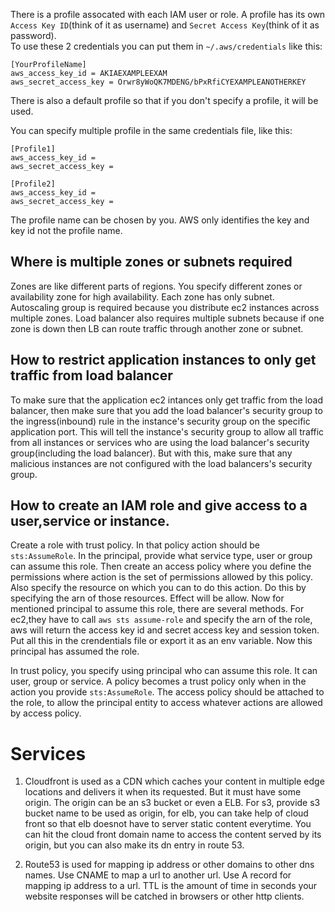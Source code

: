 There is a profile assocated with each IAM user or role.
A profile has its own `Access Key ID`(think of it as username) and `Secret Access Key`(think of it as password).  
To use these 2 credentials you can put them in `~/.aws/credentials` like this:
```
[YourProfileName]
aws_access_key_id = AKIAEXAMPLEEXAM
aws_secret_access_key = Orwr8yWoQK7MDENG/bPxRfiCYEXAMPLEANOTHERKEY
```

There is also a default profile so that if you don't specify a profile, it will be used.

You can specify multiple profile in the same credentials file, like this:
```
[Profile1]
aws_access_key_id =
aws_secret_access_key = 

[Profile2]
aws_access_key_id =
aws_secret_access_key = 
```

The profile name can be chosen by you. AWS only identifies the key and key id not the profile name.


## Where is multiple zones or subnets required
Zones are like different parts of regions. You specify different zones or availability zone for high availability. 
Each zone has only subnet.
Autoscaling group is required because you distribute ec2 instances across multiple zones.
Load balancer also requires multiple subnets because if one zone is down then LB can route traffic through another zone or subnet.

## How to restrict application instances to only get traffic from load balancer

To make sure that the application ec2 intances only get traffic from the load balancer, then make sure that you add the load balancer's security group to the ingress(inbound) rule in the instance's security group on the specific application port. 
This will tell the instance's security group to allow all traffic from all instances or services who are using the load balancer's security group(including the load balancer). But with this, make sure that any malicious instances are not configured with the load balancers's security group. 


## How to create an IAM role and give access to a user,service or instance.

Create a role with trust policy. In that policy action should be `sts:AssumeRole`. In the principal, provide what service type, user or group can assume this role. Then create an access policy where you define the permissions where action is the set of permissions allowed by this policy. Also specify the resource on which you can to do this action. Do this by specifying the arn of those resources. Effect will be allow. Now for mentioned principal to assume this role, there are several methods. For ec2,they have to call `aws sts assume-role` and specify the arn of the role, aws will return the access key id and secret access key and session token. Put all this in the crendentials file or export it as an env variable. Now this principal has assumed the role.


In trust policy, you specify using principal who can assume this role. It can user, group or service.
A policy becomes a trust policy only when in the action you provide `sts:AssumeRole`.
The access policy should be attached to the role, to allow the principal entity to access whatever actions are allowed by access policy.


# Services

1. Cloudfront is used as a CDN which caches your content in multiple edge locations and delivers it when its requested. But it must have some origin. The origin can be an s3 bucket or even a ELB. For s3, provide s3 bucket name to be used as origin, for elb, you can take help of cloud front so that elb doesnot have to server static content everytime. You can hit the cloud front domain name to access the content served by its origin, but you can also make its dn entry in route 53.

2. Route53 is used for mapping ip address or other domains to other dns names. Use CNAME to map a url to another url. Use A record for mapping ip address to a url. TTL is the amount of time in seconds your website responses will be catched in browsers or other http clients.
